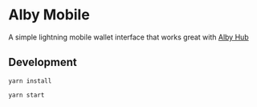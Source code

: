 # Alby Mobile

A simple lightning mobile wallet interface that works great with [Alby Hub](https://albyhub.com)

## Development

`yarn install`

`yarn start`
